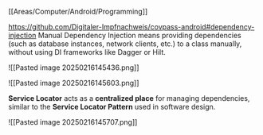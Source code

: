 [[Areas/Computer/Android/Programming]] 

https://github.com/Digitaler-Impfnachweis/covpass-android#dependency-injection
Manual Dependency Injection means providing dependencies (such as database instances, network clients, etc.) to a class manually, without using DI frameworks like Dagger or Hilt.

![[Pasted image 20250216145436.png]]

![[Pasted image 20250216145603.png]]


**Service Locator** acts as a **centralized place** for managing dependencies, similar to the **Service Locator Pattern** used in software design.

![[Pasted image 20250216145707.png]]

